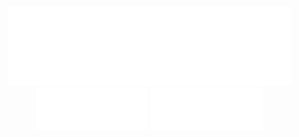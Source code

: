 <div align="center">
    <img src="example.svg" width="700" alt="css-in-readme">
</div>
<div align="center">
    <a style="text-decoration: none" href="https://www.linkedin.com/in/alvaro-salis/">
        <img src="linkedin-bagde.svg" width="200" alt="css-in-readme">
    </a>
    <a style="text-decoration: none" href="mailto:contacto@alvaro.salis.com">
        <img src="email-badge.svg" width="200" alt="css-in-readme">
    </a>
</div>


